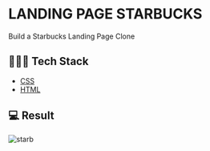 
# LANDING PAGE STARBUCKS

Build a Starbucks Landing Page Clone
## 👨🏾‍💻 Tech Stack

- [CSS](#)
- [HTML](#)

  
## 💻 Result

![starb](https://user-images.githubusercontent.com/82125152/154173278-8d814a31-8f98-4145-a4d9-37b02c9528ea.png)
